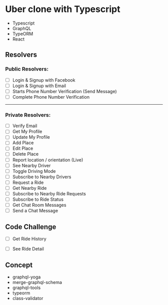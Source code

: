 # Uber clone with Typescript

- Typescript
- GraphQL
- TypeORM
- React

## Resolvers

### Public Resolvers:

- [ ] Login & Signup with Facebook
- [ ] Login & Signup with Email
- [ ] Starts Phone Number Verification (Send Message)
- [ ] Complete Phone Number Verification
---

### Private Resolvers:

- [ ] Verify Email
- [ ] Get My Profile
- [ ] Update My Profile
- [ ] Add Place
- [ ] Edit Place
- [ ] Delete Place
- [ ] Report location / orientation (Live)
- [ ] See Nearby Driver
- [ ] Toggle Driving Mode
- [ ] Subscribe to Nearby Drivers
- [ ] Request a Ride
- [ ] Get Nearby Ride
- [ ] Subscribe to Nearby Ride Requests
- [ ] Subscribe to Ride Status
- [ ] Get Chat Room Messages
- [ ] Send a Chat Message

## Code Challenge

- [ ] Get Ride History
- [ ] See Ride Detail


## Concept

- graphql-yoga
- merge-graphql-schema
- graphql-tools
- typeorm
- class-validator
